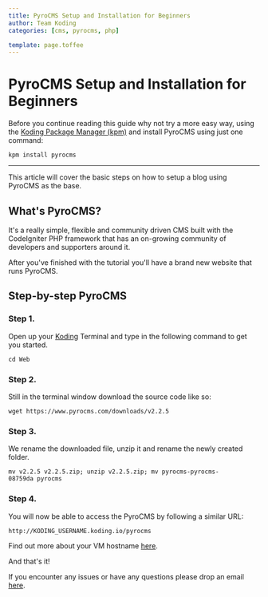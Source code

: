 ```yaml
---
title: PyroCMS Setup and Installation for Beginners
author: Team Koding
categories: [cms, pyrocms, php]

template: page.toffee
---
```


# PyroCMS Setup and Installation for Beginners

Before you continue reading this guide why not try a more easy way, using the [Koding Package Manager (kpm)](http://learn.koding.com/guides/getting-started-kpm/) and install PyroCMS using just one command:

```
kpm install pyrocms
```

***

This article will cover the basic steps on how to setup a blog using PyroCMS as the base.

## What's PyroCMS?

It's a really simple, flexible and community driven CMS built with the CodeIgniter PHP framework that has an on-growing community of developers and supporters around it.

After you've finished with the tutorial you'll have a brand new website that runs PyroCMS.

## Step-by-step PyroCMS

### Step 1.

Open up your [Koding](https://koding.com) Terminal and type in the following command to get you started.

```
cd Web
```

### Step 2.

Still in the terminal window download the source code like so:

```
wget https://www.pyrocms.com/downloads/v2.2.5
```

### Step 3.

We rename the downloaded file, unzip it and rename the newly created folder.

```
mv v2.2.5 v2.2.5.zip; unzip v2.2.5.zip; mv pyrocms-pyrocms-08759da pyrocms
```

### Step 4.

You will now be able to access the PyroCMS by following a similar URL:

```
http://KODING_USERNAME.koding.io/pyrocms
```

Find out more about your VM hostname [here](http://learn.koding.com/faq/vm-hostname/).

And that's it!

If you encounter any issues or have any questions please drop an email [here](mailto:support@koding.com).
